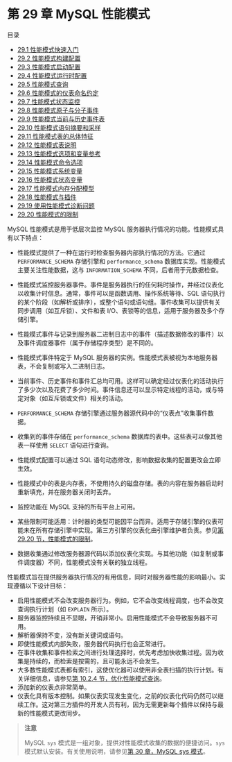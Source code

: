# 第 29 章 MySQL 性能模式

目录

- [29.1 性能模式快速入门](./29.01.性能模式快速入门.md)
- [29.2 性能模式构建配置](./29.02.性能模式构建配置.md)
- [29.3 性能模式启动配置](./29.03.性能模式启动配置/29.03.00.性能模式启动配置.md)
- [29.4 性能模式运行时配置](./29.04.性能模式运行时配置.md)
- [29.5 性能模式查询](./29.05.性能模式查询.md)
- [29.6 性能模式的仪表命名约定](./29.06.性能模式的仪表命名约定.md)
- [29.7 性能模式状态监控](./29.07.性能模式状态监控.md)
- [29.8 性能模式原子与分子事件](./29.08.性能模式原子与分子事件.md)
- [29.9 性能模式当前与历史事件表](./29.09.性能模式当前与历史事件表.md)
- [29.10 性能模式语句摘要和采样](./29.10.性能模式语句摘要和采样.md)
- [29.11 性能模式表的总体特征](./29.11.性能模式表的总体特征.md)
- [29.12 性能模式表说明](./29.12.性能模式表说明/29.12.00.性能模式表说明.md)
- [29.13 性能模式选项和变量参考](./29.13.性能模式选项和变量参考.md)
- [29.14 性能模式命令选项](./29.14.性能模式命令选项.md)
- [29.15 性能模式系统变量](./29.15.性能模式系统变量.md)
- [29.16 性能模式状态变量](./29.16.性能模式状态变量.md)
- [29.17 性能模式内存分配模型](./29.17.性能模式内存分配模型.md)
- [29.18 性能模式与插件](./29.18.性能模式与插件.md)
- [29.19 使用性能模式诊断问题](./29.19.使用性能模式诊断问题/29.19.00.使用性能模式诊断问题.md)
- [29.20 性能模式的限制](./29.20.性能模式的限制.md)  

MySQL 性能模式是用于低层次监控 MySQL 服务器执行情况的功能。性能模式具有以下特点：

- 性能模式提供了一种在运行时检查服务器内部执行情况的方法。它通过 `PERFORMANCE_SCHEMA` 存储引擎和 `performance_schema` 数据库实现。性能模式主要关注性能数据，这与 `INFORMATION_SCHEMA` 不同，后者用于元数据检查。
  
- 性能模式监控服务器事件。事件是服务器执行的任何耗时操作，并经过仪表化以收集计时信息。通常，事件可以是函数调用、操作系统等待、SQL 语句执行的某个阶段（如解析或排序），或整个语句或语句组。事件收集可以提供有关同步调用（如互斥锁）、文件和表 I/O、表锁等的信息，适用于服务器及多个存储引擎。
  
- 性能模式事件与记录到服务器二进制日志中的事件（描述数据修改的事件）以及事件调度器事件（属于存储程序类型）是不同的。
  
- 性能模式事件特定于 MySQL 服务器的实例。性能模式表被视为本地服务器表，不会复制或写入二进制日志。
  
- 当前事件、历史事件和事件汇总均可用。这样可以确定经过仪表化的活动执行了多少次以及花费了多少时间。事件信息还可以显示特定线程的活动，或与特定对象（如互斥锁或文件）相关的活动。
  
- `PERFORMANCE_SCHEMA` 存储引擎通过服务器源代码中的“仪表点”收集事件数据。
  
- 收集到的事件存储在 `performance_schema` 数据库的表中。这些表可以像其他表一样使用 `SELECT` 语句进行查询。
  
- 性能模式配置可以通过 SQL 语句动态修改，影响数据收集的配置更改会立即生效。
  
- 性能模式中的表是内存表，不使用持久的磁盘存储。表的内容在服务器启动时重新填充，并在服务器关闭时丢弃。
  
- 监控功能在 MySQL 支持的所有平台上可用。
  
- 某些限制可能适用：计时器的类型可能因平台而异。适用于存储引擎的仪表可能未在所有存储引擎中实现。第三方引擎的仪表化由引擎维护者负责。参见[第 29.20 节，性能模式的限制](#restrictions-on-performance-schema)。
  
- 数据收集通过修改服务器源代码以添加仪表化实现。与其他功能（如复制或事件调度器）不同，性能模式没有关联的独立线程。
  

性能模式旨在提供服务器执行情况的有用信息，同时对服务器性能的影响最小。实现遵循以下设计目标：

- 启用性能模式不会改变服务器行为。例如，它不会改变线程调度，也不会改变查询执行计划（如 `EXPLAIN` 所示）。
- 服务器监控持续且不显眼，开销非常小。启用性能模式不会导致服务器不可用。
- 解析器保持不变，没有新关键词或语句。
- 即使性能模式内部失败，服务器代码执行也会正常进行。
- 在事件收集和事件检索之间进行处理选择时，优先考虑加快收集过程。因为收集是持续的，而检索是按需的，且可能永远不会发生。
- 大多数性能模式表都有索引，这使优化器可以使用非全表扫描的执行计划。有关详细信息，请参见[第 10.2.4 节，优化性能模式查询](#optimizing-performance-schema-queries)。
- 添加新的仪表点非常简单。
- 仪表化具有版本控制。如果仪表实现发生变化，之前的仪表化代码仍然可以继续工作。这对第三方插件的开发人员有利，因为无需更新每个插件以保持与最新的性能模式更改同步。

> **注意**
>
> MySQL `sys` 模式是一组对象，提供对性能模式收集的数据的便捷访问。`sys` 模式默认安装。有关使用说明，请参见[第 30 章，MySQL sys 模式](#mysql-sys-schema)。
